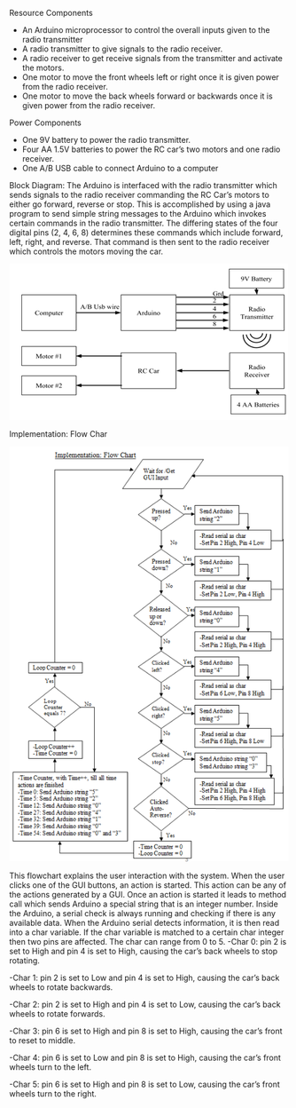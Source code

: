 Resource Components
- An Arduino microprocessor to control the overall inputs given to the radio transmitter
- A radio transmitter to give signals to the radio receiver.  
- A radio receiver to get receive signals from the transmitter and activate the motors.
- One motor to move the front wheels left or right once it is given power from the radio receiver.
- One motor to move the back wheels forward or backwards once it is given power from the radio receiver.

Power Components
- One 9V battery to power the radio transmitter.
- Four AA 1.5V batteries to power the RC car’s two motors and one radio receiver.
- One A/B USB cable to connect Arduino to a computer

Block Diagram: 
The Arduino is interfaced with the radio transmitter which sends signals to the radio receiver commanding the RC Car’s motors to either go forward, reverse or stop. This is accomplished by using a java program to send simple string messages to the Arduino which invokes certain commands in the radio transmitter. The differing states of the four digital pins (2, 4, 6, 8) determines these commands which include forward, left, right, and reverse. That command is then sent to the radio receiver which controls the motors moving the car.

![Alt text](https://github.com/InderPabla/Projects/blob/master/Arduino%20RC%20Car/Images/2.PNG "Optional Title")


Implementation: Flow Char

![Alt text](https://github.com/InderPabla/Projects/blob/master/Arduino%20RC%20Car/Images/1.PNG "Optional Title")

This flowchart explains the user interaction with the system. When the user clicks one of the GUI buttons, an action is started. This action can be any of the actions generated by a GUI.  Once an action is started it leads to method call which sends Arduino a special string that is an integer number.  Inside the Arduino, a serial check is always running and checking if there is any available data. When the Arduino serial detects information, it is then read into a char variable. If the char variable is matched to a certain char integer then two pins are affected. The char can range from 0 to 5.
  -Char 0: pin 2 is set to High and pin 4 is set to High, causing the car’s back wheels to stop rotating.
  
  -Char 1: pin 2 is set to Low and pin 4 is set to High, causing the car’s back wheels to rotate backwards. 
  
  -Char 2: pin 2 is set to High and pin 4 is set to Low, causing the car’s back wheels to rotate forwards.
  
  -Char 3: pin 6 is set to High and pin 8 is set to High, causing the car’s front to reset to middle.
  
  -Char 4: pin 6 is set to Low and pin 8 is set to High, causing the car’s front wheels turn to the left. 
  
  -Char 5: pin 6 is set to High and pin 8 is set to Low, causing the car’s front wheels turn to the right.
